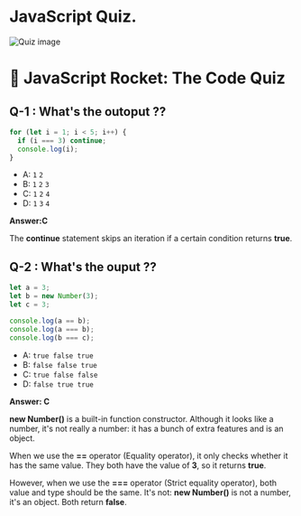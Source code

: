# JavaScript Quiz.

![Quiz image](https://www.bapugraphics.com/quiz/wp-content/uploads/2017/05/JavaScript-Quiz-Questions.jpg?x85292)

# 🚀 JavaScript Rocket: The Code Quiz

## Q-1 : What's the outoput ??

```js
for (let i = 1; i < 5; i++) {
  if (i === 3) continue;
  console.log(i);
}
```

- A: `1` `2`
- B: `1` `2` `3`
- C: `1` `2` `4`
- D: `1` `3` `4`

**Answer:C**

The **continue** statement skips an iteration if a certain condition returns **true**.


## Q-2 : What's the ouput ??
```js
let a = 3;
let b = new Number(3);
let c = 3;

console.log(a == b);
console.log(a === b);
console.log(b === c);
```

- A: `true false true`
- B: `false false true`
- C: `true false false`
- D: `false true true`


**Answer: C**

**new Number()** is a built-in function constructor. Although it looks like a number, it's not really a number: it has a bunch of extra features and is an object.

When we use the **==** operator (Equality operator), it only checks whether it has the same value. They both have the value of **3**, so it returns **true**.

However, when we use the **===** operator (Strict equality operator), both value and type should be the same. It's not: **new Number()** is not a number, it's an object. Both return **false**.




